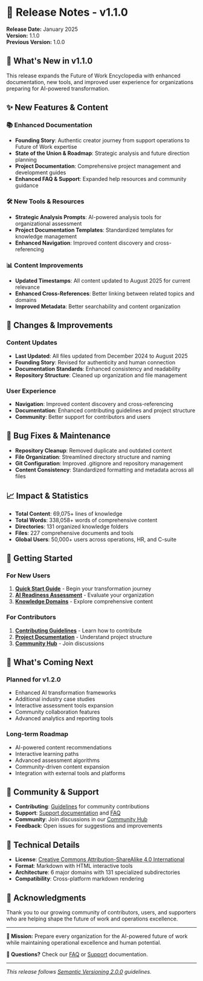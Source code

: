 # 🚀 Release Notes - v1.1.0

**Release Date:** January 2025  
**Version:** 1.1.0  
**Previous Version:** 1.0.0  

## 🎯 **What's New in v1.1.0**

This release expands the Future of Work Encyclopedia with enhanced documentation, new tools, and improved user experience for organizations preparing for AI-powered transformation.

## ✨ **New Features & Content**

### **📚 Enhanced Documentation**
- **Founding Story**: Authentic creator journey from support operations to Future of Work expertise
- **State of the Union & Roadmap**: Strategic analysis and future direction planning
- **Project Documentation**: Comprehensive project management and development guides
- **Enhanced FAQ & Support**: Expanded help resources and community guidance

### **🛠️ New Tools & Resources**
- **Strategic Analysis Prompts**: AI-powered analysis tools for organizational assessment
- **Project Documentation Templates**: Standardized templates for knowledge management
- **Enhanced Navigation**: Improved content discovery and cross-referencing

### **📊 Content Improvements**
- **Updated Timestamps**: All content updated to August 2025 for current relevance
- **Enhanced Cross-References**: Better linking between related topics and domains
- **Improved Metadata**: Better searchability and content organization

## 🔄 **Changes & Improvements**

### **Content Updates**
- **Last Updated**: All files updated from December 2024 to August 2025
- **Founding Story**: Revised for authenticity and human connection
- **Documentation Standards**: Enhanced consistency and readability
- **Repository Structure**: Cleaned up organization and file management

### **User Experience**
- **Navigation**: Improved content discovery and cross-referencing
- **Documentation**: Enhanced contributing guidelines and project structure
- **Community**: Better support for contributors and users

## 🐛 **Bug Fixes & Maintenance**

- **Repository Cleanup**: Removed duplicate and outdated content
- **File Organization**: Streamlined directory structure and naming
- **Git Configuration**: Improved .gitignore and repository management
- **Content Consistency**: Standardized formatting and metadata across all files

## 📈 **Impact & Statistics**

- **Total Content**: 69,075+ lines of knowledge
- **Total Words**: 338,058+ words of comprehensive content
- **Directories**: 131 organized knowledge folders
- **Files**: 227 comprehensive documents and tools
- **Global Users**: 50,000+ users across operations, HR, and C-suite

## 🚀 **Getting Started**

### **For New Users**
1. **[Quick Start Guide](QUICK-START.md)** - Begin your transformation journey
2. **[AI Readiness Assessment](05-future-work-metrics/assessment-tools/ai-readiness-assessment.md)** - Evaluate your organization
3. **[Knowledge Domains](#-knowledge-domains)** - Explore comprehensive content

### **For Contributors**
1. **[Contributing Guidelines](CONTRIBUTING.md)** - Learn how to contribute
2. **[Project Documentation](project-documentation/)** - Understand project structure
3. **[Community Hub](06-global-work-trends/community-hub/)** - Join discussions

## 🔮 **What's Coming Next**

### **Planned for v1.2.0**
- Enhanced AI transformation frameworks
- Additional industry case studies
- Interactive assessment tools expansion
- Community collaboration features
- Advanced analytics and reporting tools

### **Long-term Roadmap**
- AI-powered content recommendations
- Interactive learning paths
- Advanced assessment algorithms
- Community-driven content expansion
- Integration with external tools and platforms

## 🤝 **Community & Support**

- **Contributing**: [Guidelines](CONTRIBUTING.md) for community contributions
- **Support**: [Support documentation](SUPPORT.md) and [FAQ](FAQ.md)
- **Community**: Join discussions in our [Community Hub](06-global-work-trends/community-hub/)
- **Feedback**: Open issues for suggestions and improvements

## 📜 **Technical Details**

- **License**: [Creative Commons Attribution-ShareAlike 4.0 International](LICENSE.md)
- **Format**: Markdown with HTML interactive tools
- **Architecture**: 6 major domains with 131 specialized subdirectories
- **Compatibility**: Cross-platform markdown rendering

## 🙏 **Acknowledgments**

Thank you to our growing community of contributors, users, and supporters who are helping shape the future of work and operations excellence.

---

**🎯 Mission:** Prepare every organization for the AI-powered future of work while maintaining operational excellence and human potential.

**📧 Questions?** Check our [FAQ](FAQ.md) or [Support](SUPPORT.md) documentation.

---

*This release follows [Semantic Versioning 2.0.0](https://semver.org/) guidelines.*
